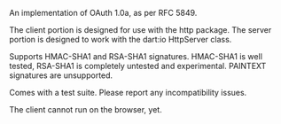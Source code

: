 An implementation of OAuth 1.0a, as per RFC 5849. 

The client portion is designed for use with the http 
package. The server portion is designed to work with the dart:io
HttpServer class. 

Supports HMAC-SHA1 and RSA-SHA1 signatures. HMAC-SHA1 is well tested, RSA-SHA1
is completely untested and experimental. PAINTEXT signatures are unsupported.

Comes with a test suite. Please report any incompatibility issues.

The client cannot run on the browser, yet. 
